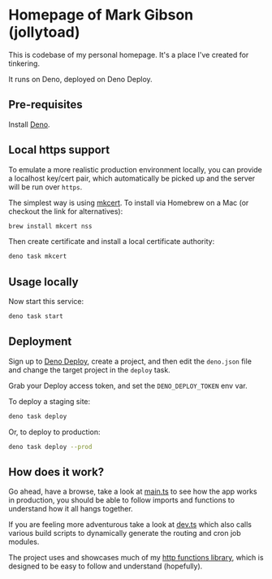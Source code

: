 # Homepage of Mark Gibson (jollytoad)

This is codebase of my personal homepage. It's a place I've created for
tinkering.

It runs on Deno, deployed on Deno Deploy.

## Pre-requisites

Install [Deno](https://deno.com/manual/getting_started/installation).

## Local https support

To emulate a more realistic production environment locally, you can provide a
localhost key/cert pair, which automatically be picked up and the server will be
run over `https`.

The simplest way is using [mkcert](https://github.com/FiloSottile/mkcert). To
install via Homebrew on a Mac (or checkout the link for alternatives):

```sh
brew install mkcert nss
```

Then create certificate and install a local certificate authority:

```sh
deno task mkcert
```

## Usage locally

Now start this service:

```sh
deno task start
```

## Deployment

Sign up to [Deno Deploy](https://deno.com/deploy), create a project, and then
edit the `deno.json` file and change the target project in the `deploy` task.

Grab your Deploy access token, and set the `DENO_DEPLOY_TOKEN` env var.

To deploy a staging site:

```sh
deno task deploy
```

Or, to deploy to production:

```sh
deno task deploy --prod
```

## How does it work?

Go ahead, have a browse, take a look at [main.ts](./main.ts) to see how the app
works in production, you should be able to follow imports and functions to
understand how it all hangs together.

If you are feeling more adventurous take a look at [dev.ts](./dev.ts) which also
calls various build scripts to dynamically generate the routing and cron job
modules.

The project uses and showcases much of my
[http functions library](https://jsr.io/@http), which is designed to be easy to
follow and understand (hopefully).
